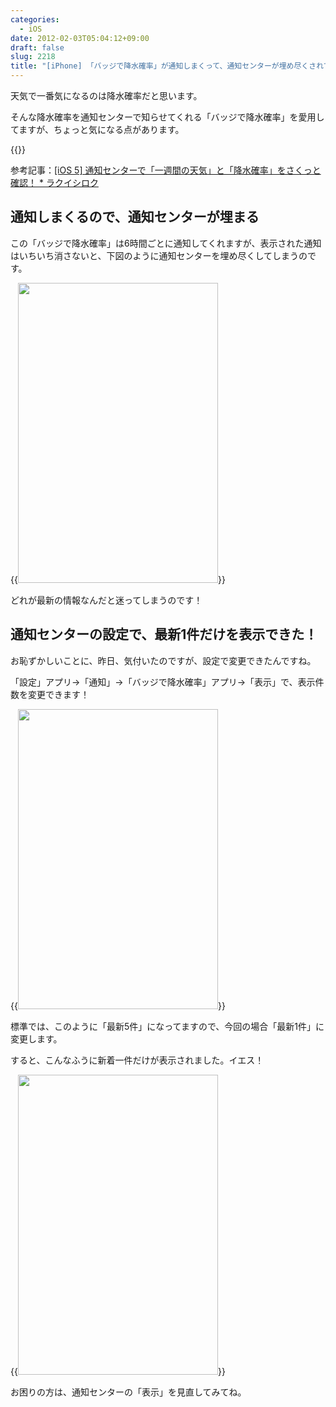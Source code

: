 ```yaml
---
categories:
  - iOS
date: 2012-02-03T05:04:12+09:00
draft: false
slug: 2218
title: "[iPhone] 「バッジで降水確率」が通知しまくって、通知センターが埋め尽くされてたけど、設定で「最新1件」にしたら快適になった"
---
```


天気で一番気になるのは降水確率だと思います。

そんな降水確率を通知センターで知らせてくれる「バッジで降水確率」を愛用してますが、ちょっと気になる点があります。

{{<app id="449430946" title="バッジで降水確率 1.0.6（￥170）" src="http://a4.mzstatic.com/us/r1000/099/Purple/df/17/a2/mzl.hlkfrjnz.100x100-75.png">}}

参考記事：[[iOS 5] 通知センターで「一週間の天気」と「降水確率」をさくっと確認！ * ラクイシロク](http://rakuishi.com/archives/921/)

## 通知しまくるので、通知センターが埋まる

この「バッジで降水確率」は6時間ごとに通知してくれますが、表示された通知はいちいち消さないと、下図のように通知センターを埋め尽くしてしまうのです。

{{<img alt="" src="/images/2012/02/2218_1.png" width="320" height="480">}}

どれが最新の情報なんだと迷ってしまうのです！

## 通知センターの設定で、最新1件だけを表示できた！

お恥ずかしいことに、昨日、気付いたのですが、設定で変更できたんですね。

「設定」アプリ→「通知」→「バッジで降水確率」アプリ→「表示」で、表示件数を変更できます！

{{<img alt="" src="/images/2012/02/2218_2.png" width="320" height="480">}}

標準では、このように「最新5件」になってますので、今回の場合「最新1件」に変更します。

すると、こんなふうに新着一件だけが表示されました。イエス！

{{<img alt="" src="/images/2012/02/2218_3.png" width="320" height="480">}}

お困りの方は、通知センターの「表示」を見直してみてね。
